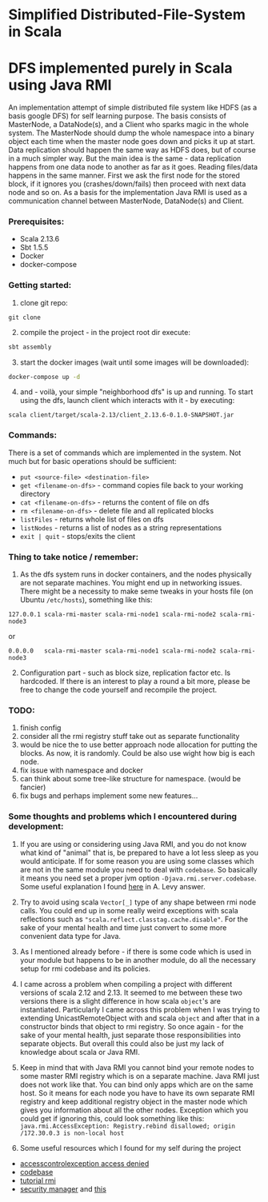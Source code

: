 # Simplified Distributed-File-System in Scala

DFS implemented purely in Scala using Java RMI
==============================================
An implementation attempt of simple distributed file system like HDFS (as a basis google DFS) for self learning purpose.
The basis consists of MasterNode, a DataNode(s), and a Client who sparks magic in the whole system. The MasterNode
should dump the whole namespace into a binary object each time when the master node goes down and picks it up at start.
Data replication should happen the same way as HDFS does, but of course in a much simpler way. But the main idea is the
same - data replication happens from one data node to another as far as it goes. Reading files/data happens in the same
manner. First we ask the first node for the stored block, if it ignores you (crashes/down/fails) then proceed with next
data node and so on. As a basis for the implementation Java RMI is used as a communication channel between MasterNode,
DataNode(s) and Client.

### Prerequisites:

- Scala 2.13.6
- Sbt 1.5.5
- Docker
- docker-compose

### Getting started:

1. clone git repo:

```shell
git clone
```

2. compile the project - in the project root dir execute:

```sbt
sbt assembly
```

3. start the docker images (wait until some images will be downloaded):

```sh
docker-compose up -d
```

4. and - voilà, your simple "neighborhood dfs" is up and running. To start using the dfs, launch client which interacts
   with it - by executing:

```shell
scala client/target/scala-2.13/client_2.13.6-0.1.0-SNAPSHOT.jar
```

### Commands:

There is a set of commands which are implemented in the system. Not much but for basic operations should be sufficient:

- ```put <source-file> <destination-file>```
- ```get <filename-on-dfs>``` - command copies file back to your working directory
- ```cat <filename-on-dfs>``` - returns the content of file on dfs
- ```rm <filename-on-dfs>``` - delete file and all replicated blocks
- ```listFiles``` - returns whole list of files on dfs
- ```listNodes``` - returns a list of nodes as a string representations
- ```exit | quit``` - stops/exits the client

### Thing to take notice / remember:

1. As the dfs system runs in docker containers, and the nodes physically are not separate machines. You might end up
   in networking issues. There might be a necessity to make seme tweaks in your hosts file (on Ubuntu ```/etc/hosts```),
   something like this:

```shell
127.0.0.1 scala-rmi-master scala-rmi-node1 scala-rmi-node2 scala-rmi-node3
```

or

```shell
0.0.0.0   scala-rmi-master scala-rmi-node1 scala-rmi-node2 scala-rmi-node3
```

2. Configuration part - such as block size, replication factor etc. Is hardcoded. If there is an interest to play a
   round a bit more, please be free to change the code yourself and recompile the project.

### TODO:
1. finish config
2. consider all the rmi registry stuff take out as separate functionality
3. would be nice the to use better approach node allocation for putting the blocks. As now, it is randomly. Could be also use wight how big is each node.
4. fix issue with namespace and docker
5. can think about some tree-like structure for namespace. (would be fancier)
6. fix bugs and perhaps implement some new features...

### Some thoughts and problems which I encountered during development:

1. If you are using or considering using Java RMI, and you do not know what kind of "animal" that is, be prepared to
   have a lot less sleep as you would anticipate. If for some reason you are using some classes which are not in the
   same module you need to deal with ```codebase```. So basically it means you need set a proper jvm
   option ```-Djava.rmi.server.codebase```. Some useful explanation I found
   [here](https://stackoverflow.com/questions/464687/running-rmi-server-classnotfound) in A. Levy answer.

2. Try to avoid using scala ```Vector[_]``` type of any shape between rmi node calls. You could end up in some really
   weird exceptions with scala reflections such as ```"scala.reflect.classtag.cache.disable"```. For the sake of your
   mental health and time just convert to some more convenient data type for Java.
3. As I mentioned already before - if there is some code which is used in your module but happens to be in another
   module, do all the necessary setup for rmi codebase and its policies.
4. I came across a problem when compiling a project with different versions of scala 2.12 and 2.13. It seemed to me
   between these two versions there is a slight difference in how scala ```object```'s are instantiated. Particularly I
   came across this problem when I was trying to extending UnicastRemoteObject with and scala ```object``` and after
   that in a constructor binds that object to rmi registry. So once again - for the sake of your mental health, just
   separate those responsibilities into separate objects. But overall this could also be just my lack of knowledge about
   scala or Java RMI.
5. Keep in mind that with Java RMI you cannot bind your remote nodes to some master RMI registry which is on a separate
   machine. Java RMI just does not work like that. You can bind only apps which are on the same host. So it means for
   each node you have to have its own separate RMI registry and keep additional registry object in the master node which
   gives you information about all the other nodes. Exception which you could get if ignoring this, could look
   something like this: ```java.rmi.AccessException: Registry.rebind disallowed; origin /172.30.0.3 is non-local host```
6. Some useful resources which I found for my self during the project
- [accesscontrolexception access denied](https://stackoverflow.com/questions/2427473/java-rmi-accesscontrolexception-access-denied)
- [codebase](https://docs.oracle.com/javase/7/docs/technotes/guides/rmi/codebase.html)
- [tutorial rmi](https://docs.oracle.com/javase/tutorial/rmi/running.html)
- [security manager](https://newbedev.com/java-no-security-manager-rmi-class-loader-disabled)
  and [this](https://stackoverflow.com/questions/6322107/java-no-security-manager-rmi-class-loader-disabled)
  

